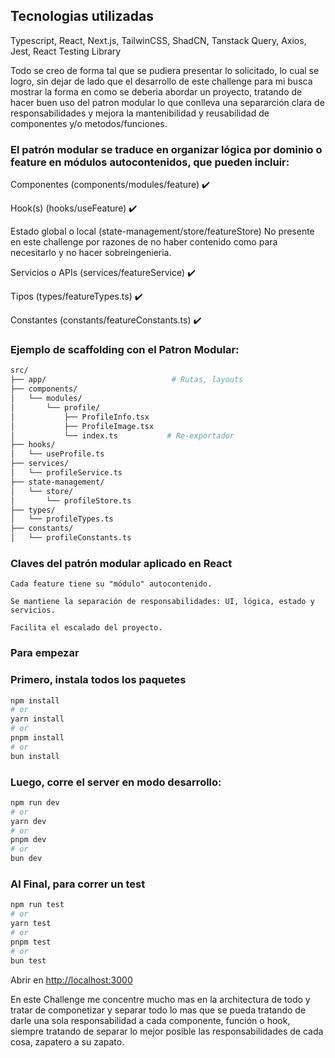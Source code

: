 ## Tecnologias utilizadas
Typescript, React, Next.js, TailwinCSS, ShadCN, Tanstack Query, Axios, Jest, React Testing Library

Todo se creo de forma tal que se pudiera presentar lo solicitado, lo cual se logro, sin dejar de lado que el desarrollo de este challenge para mi busca mostrar la forma en como se deberia abordar un proyecto, tratando de hacer buen uso del patron modular lo que conlleva una separarción clara de responsabilidades y mejora la mantenibilidad y reusabilidad de componentes y/o metodos/funciones.

### El patrón modular se traduce en organizar lógica por dominio o feature en módulos autocontenidos, que pueden incluir:

   Componentes (components/modules/feature) ✔️
   
   Hook(s) (hooks/useFeature) ✔️
   
   Estado global o local (state-management/store/featureStore) No presente en este challenge por razones de no haber contenido como para necesitarlo y no hacer sobreingenieria.
   
   Servicios o APIs (services/featureService) ✔️
   
   Tipos (types/featureTypes.ts) ✔️
   
   Constantes (constants/featureConstants.ts) ✔️

### Ejemplo de scaffolding con el Patron Modular:

```bash
src/
├── app/                            # Rutas, layouts
├── components/
│   └── modules/
│       └── profile/
│           ├── ProfileInfo.tsx
│           ├── ProfileImage.tsx
│           └── index.ts           # Re-exportador
├── hooks/
│   └── useProfile.ts
├── services/
│   └── profileService.ts
├── state-management/
│   └── store/
│       └── profileStore.ts
├── types/
│   └── profileTypes.ts
├── constants/
│   └── profileConstants.ts
```

### Claves del patrón modular aplicado en React

    Cada feature tiene su "módulo" autocontenido.

    Se mantiene la separación de responsabilidades: UI, lógica, estado y servicios.

    Facilita el escalado del proyecto.

    
### Para empezar

### Primero, instala todos los paquetes
```bash
npm install
# or
yarn install
# or
pnpm install
# or
bun install
```

### Luego, corre el server en modo desarrollo:
```bash
npm run dev
# or
yarn dev
# or
pnpm dev
# or
bun dev
```

### Al Final, para correr un test

```bash
npm run test
# or
yarn test
# or
pnpm test
# or
bun test
```

Abrir en [http://localhost:3000](http://localhost:3000)

En este Challenge me concentre mucho mas en la architectura de todo y tratar de componetizar y separar todo lo mas que se pueda tratando de darle una 
sola responsabilidad a cada componente, función o hook, siempre tratando de separar lo mejor posible las responsabilidades de cada cosa, zapatero a su zapato.
